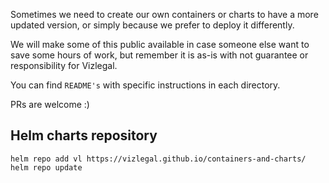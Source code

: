 Sometimes we need to create our own containers or charts to have a more updated version, or simply because we prefer to deploy it differently.

We will make some of this public available in case someone else want to save some hours of work, but remember it is as-is with not guarantee or responsibility for Vizlegal.

You can find `README's` with specific instructions in each directory.

PRs are welcome :)

## Helm charts repository

    helm repo add vl https://vizlegal.github.io/containers-and-charts/
    helm repo update
